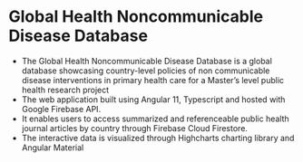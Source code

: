 # Global Health Noncommunicable Disease Database

- The Global Health Noncommunicable Disease Database is a global database showcasing country-level policies of non communicable disease interventions in primary health care for a Master’s level public health research project
- The web application built using Angular 11, Typescript and hosted with Google Firebase API.
- It enables users to access summarized and referenceable public health journal articles by country through Firebase Cloud Firestore.
- The interactive data is visualized through Highcharts charting library and Angular Material
